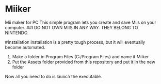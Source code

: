 # Miiker
Mii maker for PC
This simple program lets you create and save Miis on your computer.
##I DO NOT OWN MIIS IN ANY WAY. THEY BELONG TO NINTENDO.

#Installation
Installation is a pretty tough process, but it will eventually become automated.

1. Make a folder in Program Files (C:/Program Files) and name it Miiker
2. Put the Assets folder provided from this repository and put it in the new folder

Now all you need to do is launch the executable.
